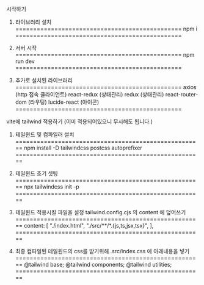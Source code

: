 시작하기

1.  라이브러리 설치
===============================================
    npm i 
===============================================

2.  서버 시작
===============================================
    npm run dev
===============================================

3. 추가로 설치된 라이브러리
===============================================
    axios               (http 접속 클라이언트)
    react-redux         (상태관리)
    redux               (상태관리)
    react-router-dom    (라우팅)
    lucide-react        (아이콘)
===============================================













vite에 tailwind 적용하기 (이미 적용되어있으니 무시해도 됩니다.)

1.  테일윈드 및 컴파일러 설치
=====================================================
    npm install -D tailwindcss postcss autoprefixer
=====================================================

2.  테일윈드 초기 셋팅
=====================================================
    npx tailwindcss init -p
=====================================================

3.  테일윈드 적용시킬 파일을 설정
    tailwind.config.cjs 의 content 에 덮어쓰기
=====================================================
    content: [
                "./index.html",
                "./src/**/*.{js,ts,jsx,tsx}",
              ],
=====================================================

4.  최종 컴파일된 테일윈드의 css를 받기위해 
    .src/index.css 에 아래내용을 넣기 
=====================================================
    @tailwind base;
    @tailwind components;
    @tailwind utilities;
=====================================================